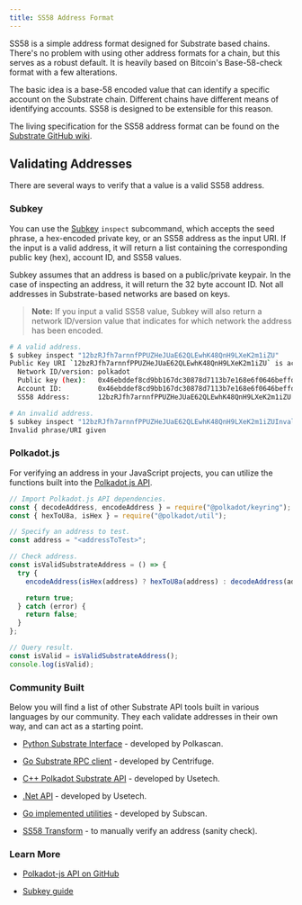 ```yaml
---
title: SS58 Address Format
---
```


SS58 is a simple address format designed for Substrate based chains. There's no problem with using
other address formats for a chain, but this serves as a robust default. It is heavily based on
Bitcoin's Base-58-check format with a few alterations.

The basic idea is a base-58 encoded value that can identify a specific account on the Substrate
chain. Different chains have different means of identifying accounts. SS58 is designed to be
extensible for this reason.

The living specification for the SS58 address format can be found on the [Substrate GitHub wiki](<https://github.com/paritytech/substrate/wiki/External-Address-Format-(SS58)>).

## Validating Addresses

There are several ways to verify that a value is a valid SS58 address.

### Subkey

You can use the [Subkey](https://substrate.dev/docs/en/knowledgebase/integrate/subkey) `inspect`
subcommand, which accepts the seed phrase, a hex-encoded private key, or an SS58 address as the input
URI. If the input is a valid address, it will return a list containing the corresponding public
key (hex), account ID, and SS58 values.

Subkey assumes that an address is based on a public/private keypair. In the case of inspecting an
address, it will return the 32 byte account ID. Not all addresses in Substrate-based networks are
based on keys.

> **Note:** If you input a valid SS58 value, Subkey will also return a network ID/version value
> that indicates for which network the address has been encoded.

```bash
# A valid address.
$ subkey inspect "12bzRJfh7arnnfPPUZHeJUaE62QLEwhK48QnH9LXeK2m1iZU"
Public Key URI `12bzRJfh7arnnfPPUZHeJUaE62QLEwhK48QnH9LXeK2m1iZU` is account:
  Network ID/version: polkadot
  Public key (hex):   0x46ebddef8cd9bb167dc30878d7113b7e168e6f0646beffd77d69d39bad76b47a
  Account ID:         0x46ebddef8cd9bb167dc30878d7113b7e168e6f0646beffd77d69d39bad76b47a
  SS58 Address:       12bzRJfh7arnnfPPUZHeJUaE62QLEwhK48QnH9LXeK2m1iZU

# An invalid address.
$ subkey inspect "12bzRJfh7arnnfPPUZHeJUaE62QLEwhK48QnH9LXeK2m1iZUInvalidAddress"
Invalid phrase/URI given
```

### Polkadot.js

For verifying an address in your JavaScript projects, you can utilize the functions built
into the [Polkadot.js API](https://polkadot.js.org/docs/api/).

```javascript
// Import Polkadot.js API dependencies.
const { decodeAddress, encodeAddress } = require("@polkadot/keyring");
const { hexToU8a, isHex } = require("@polkadot/util");

// Specify an address to test.
const address = "<addressToTest>";

// Check address.
const isValidSubstrateAddress = () => {
  try {
    encodeAddress(isHex(address) ? hexToU8a(address) : decodeAddress(address));

    return true;
  } catch (error) {
    return false;
  }
};

// Query result.
const isValid = isValidSubstrateAddress();
console.log(isValid);
```

### Community Built

Below you will find a list of other Substrate API tools built in various languages by our community.
They each validate addresses in their own way, and can act as a starting point.

- [Python Substrate Interface](https://polkascan.github.io/py-substrate-interface/#substrateinterface.Keypair) - developed by Polkascan.

- [Go Substrate RPC client](https://github.com/centrifuge/go-substrate-rpc-client) - developed by Centrifuge.

- [C++ Polkadot Substrate API](https://github.com/usetech-llc/polkadot_api_cpp) - developed by Usetech.

- [.Net API](https://github.com/usetech-llc/polkadot_api_dotnet) - developed by Usetech.

- [Go implemented utilities](https://github.com/itering/subscan-essentials) - developed by Subscan.

- [SS58 Transform](https://polkadot.subscan.io/tools/ss58_transform) - to manually verify an address (sanity check).

### Learn More

- [Polkadot-js API on GitHub](https://github.com/polkadot-js/api)

- [Subkey guide](docs/en/knowledgebase/integrate/subkey)
